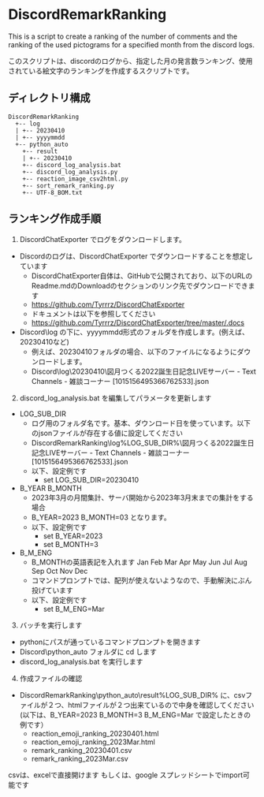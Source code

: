 # DiscordRemarkRanking
This is a script to create a ranking of the number of comments and the ranking of the used pictograms for a specified month from the discord logs.

このスクリプトは、discordのログから、指定した月の発言数ランキング、使用されている絵文字のランキングを作成するスクリプトです。

## ディレクトリ構成

```
DiscordRemarkRanking
  +-- log
  | +-- 20230410
  | +-- yyyymmdd
  +-- python_auto
    +-- result
    | +-- 20230410
    +-- discord_log_analysis.bat
    +-- discord_log_analysis.py
    +-- reaction_image_csv2html.py
    +-- sort_remark_ranking.py
    +-- UTF-8_BOM.txt
```

## ランキング作成手順

1. DiscordChatExporter でログをダウンロードします。

* Discordのログは、DiscordChatExporter でダウンロードすることを想定しています
  * DiscordChatExporter自体は、GitHubで公開されており、以下のURLのReadme.mdのDownloadのセクションのリンク先でダウンロードできます
  * https://github.com/Tyrrrz/DiscordChatExporter
  * ドキュメントは以下を参照してください
  * https://github.com/Tyrrrz/DiscordChatExporter/tree/master/.docs
* Discord\log の下に、yyyymmdd形式のフォルダを作成します。(例えば、20230410など)
  * 例えば、20230410フォルダの場合、以下のファイルになるようにダウンロードします。
  * Discord\log\20230410\図月つくる2022誕生日記念LIVEサーバー - Text Channels - 雑談コーナー [1015156495366762533].json

2. discord_log_analysis.bat を編集してパラメータを更新します

* LOG_SUB_DIR
  * ログ用のフォルダ名です。基本、ダウンロード日を使っています。以下のjsonファイルが存在する値に設定してください
  * DiscordRemarkRanking\log\%LOG_SUB_DIR%\図月つくる2022誕生日記念LIVEサーバー - Text Channels - 雑談コーナー [1015156495366762533].json
  * 以下、設定例です
    * set LOG_SUB_DIR=20230410
* B_YEAR B_MONTH
  * 2023年3月の月間集計、サーバ開始から2023年3月末までの集計をする場合
  * B_YEAR=2023  B_MONTH=03 となります。
  * 以下、設定例です
    * set B_YEAR=2023
    * set B_MONTH=3
* B_M_ENG 
  * B_MONTHの英語表記を入れます Jan Feb Mar Apr May Jun Jul Aug Sep Oct Nov Dec
  * コマンドプロンプトでは、配列が使えないようなので、手動解決にぶん投げています
  * 以下、設定例です
    * set B_M_ENG=Mar

3. バッチを実行します

* pythonにパスが通っているコマンドプロンプトを開きます
* Discord\python_auto フォルダに cd します
* discord_log_analysis.bat を実行します

4. 作成ファイルの確認

* DiscordRemarkRanking\python_auto\result\%LOG_SUB_DIR% に、csvファイルが２つ、htmlファイルが２つ出来ているので中身を確認してください(以下は、B_YEAR=2023  B_MONTH=3  B_M_ENG=Mar で設定したときの例です）
  * reaction_emoji_ranking_20230401.html
  * reaction_emoji_ranking_2023Mar.html
  * remark_ranking_20230401.csv
  * remark_ranking_2023Mar.csv

csvは、excelで直接開けます
もしくは、google スプレッドシートでimport可能です

